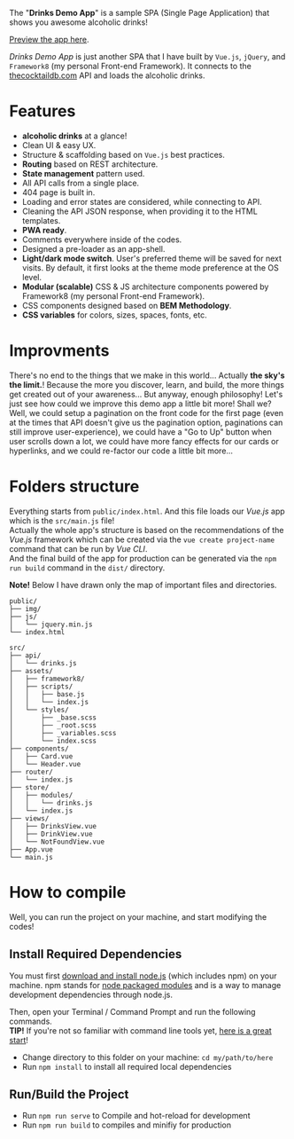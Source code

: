The "**Drinks Demo App**" is a sample SPA (Single Page Application) that shows you awesome alcoholic drinks!

[Preview the app here](https://imalitavakoli.github.io/drinks-app/).

*Drinks Demo App* is just another SPA that I have built by `Vue.js`, `jQuery`, and `Framework8` (my personal Front-end Framework). It connects to the [thecocktaildb.com](https://www.thecocktaildb.com/api.php) API and loads the alcoholic drinks.




# Features

- **alcoholic drinks** at a glance!
- Clean UI & easy UX.
- Structure & scaffolding based on `Vue.js` best practices.
- **Routing** based on REST architecture.
- **State management** pattern used.
- All API calls from a single place.
- 404 page is built in.
- Loading and error states are considered, while connecting to API.
- Cleaning the API JSON response, when providing it to the HTML templates.
- **PWA ready**.
- Comments everywhere inside of the codes.
- Designed a pre-loader as an app-shell.
- **Light/dark mode switch**. User's preferred theme will be saved for next visits. By default, it first looks at the theme mode preference at the OS level.
- **Modular (scalable)** CSS & JS architecture components powered by Framework8 (my personal Front-end Framework).
- CSS components designed based on **BEM Methodology**.
- **CSS variables** for colors, sizes, spaces, fonts, etc.




# Improvments
There's no end to the things that we make in this world... Actually **the sky's the limit.**! Because the more you discover, learn, and build, the more things get created out of your awareness... But anyway, enough philosophy! Let's just see how could we improve this demo app a little bit more! Shall we? Well, we could setup a pagination on the front code for the first page (even at the times that API doesn't give us the pagination option, paginations can still improve user-experience), we could have a "Go to Up" button when user scrolls down a lot, we could have more fancy effects for our cards or hyperlinks, and we could re-factor our code a little bit more... 




# Folders structure

Everything starts from `public/index.html`. And this file loads our *Vue.js* app which is the `src/main.js` file!  
Actually the whole app's structure is based on the recommendations of the *Vue.js* framework which can be created via the `vue create project-name` command that can be run by *Vue CLI*.  
And the final build of the app for production can be generated via the `npm run build` command in the `dist/` directory.

**Note!** Below I have drawn only the map of important files and directories.

```
public/
├── img/
├── js/
│   └── jquery.min.js
└── index.html

src/
├── api/
│   └── drinks.js
├── assets/
│   ├── framework8/
│   ├── scripts/
│   │   ├── base.js
│   │   └── index.js
│   └── styles/
│       ├── _base.scss
│       ├── _root.scss
│       ├── _variables.scss
│       └── index.scss
├── components/
│   ├── Card.vue
│   └── Header.vue
├── router/
│   └── index.js
├── store/
│   ├── modules/
│   │   └── drinks.js
│   └── index.js
├── views/
│   ├── DrinksView.vue
│   ├── DrinkView.vue
│   └── NotFoundView.vue
├── App.vue
└── main.js
```

# How to compile

Well, you can run the project on your machine, and start modifying the codes!


## Install Required Dependencies

You must first [download and install node.js](https://nodejs.org/download/) (which includes npm) on your machine. npm stands for [node packaged modules](https://www.npmjs.com/) and is a way to manage development dependencies through node.js.

Then, open your Terminal / Command Prompt and run the following commands.  
**TIP!** If you're not so familiar with command line tools yet, [here is a great start](http://webdesign.tutsplus.com/series/the-command-line-for-web-design--cms-777)!


- Change directory to this folder on your machine: `cd my/path/to/here`
- Run `npm install` to install all required local dependencies


## Run/Build the Project

- Run `npm run serve` to Compile and hot-reload for development
- Run `npm run build` to compiles and minifiy for production
